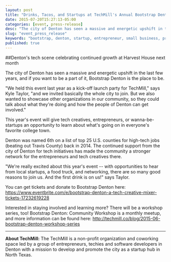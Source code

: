 ```yaml
---
layout: post
title: "Drinks, Tacos, and Startups at TechMill's Annual Bootstrap Denton Event"
date: 2015-07-20T15:27:13-05:00
categories: [event, press-release]
desc: "The city of Denton has seen a massive and energetic upshift in the last few years, and if you want to be a part of it, Bootstrap Denton is the place to be. "
slug: "event_press_release"
keywords: "bootstrap, denton, startup, entrepreneur, small business, press release, drinks, tacos, free, food trucks, harvest house"
published: true
---
```



##Denton's tech scene celebrating continued growth at Harvest House next month

The city of Denton has seen a massive and energetic upshift in the last few years, and if you want to be a part of it, Bootstrap Denton is the place to be. 

"We held this event last year as a kick-off launch party for TechMill," says Kyle Taylor, "and we invited basically the whole city to join. But we also wanted to showcase other organizations in our community, so they could talk about what they're doing and how the people of Denton can get involved."

This year's event will give tech creatives, entrepreneurs, or wanna-be-startups an opportunity to learn about what's going on in everyone's favorite college town. 

Denton was named 6th on a list of top 25 U.S. counties for high-tech jobs (beating out Travis County) back in 2014. The continued support from the city of Denton for tech initiatives has made the community a stronger network for the entrepreneurs and tech creatives there. 

"We're really excited about this year's event -- with opportunities to hear from local startups, a food truck, and networking, there are so many good reasons to join us. And the first drink is on us!" says Taylor. 

You can get tickets and donate to Bootstrap Denton here: https://www.eventbrite.com/e/bootstrap-denton-a-tech-creative-mixer-tickets-17232619228

Interested in staying involved and learning more? There will be a workshop series, too! Bootstrap Denton: Community Workshop is a monthly meetup, and more information can be found here: http://techmill.co/blog/2015-06-bootstrap-denton-workshop-series
 
<hr>

**About TechMill:** The TechMill is a non-profit organization and coworking space led by a group of entrepreneurs, techies and software developers in Denton with a mission to develop and promote the city as a startup hub in North Texas.
